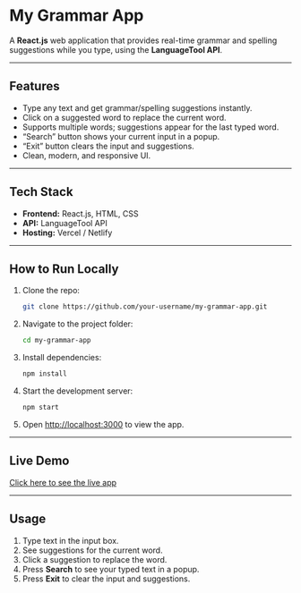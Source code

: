 # My Grammar App

A **React.js** web application that provides real-time grammar and spelling suggestions while you type, using the **LanguageTool API**.

---

## Features

- Type any text and get grammar/spelling suggestions instantly.
- Click on a suggested word to replace the current word.
- Supports multiple words; suggestions appear for the last typed word.
- “Search” button shows your current input in a popup.
- “Exit” button clears the input and suggestions.
- Clean, modern, and responsive UI.

---

## Tech Stack

- **Frontend:** React.js, HTML, CSS
- **API:** LanguageTool API
- **Hosting:** Vercel / Netlify

---

## How to Run Locally

1. Clone the repo:

   ```bash
   git clone https://github.com/your-username/my-grammar-app.git
   ```

2. Navigate to the project folder:

   ```bash
   cd my-grammar-app
   ```

3. Install dependencies:

   ```bash
   npm install
   ```

4. Start the development server:

   ```bash
   npm start
   ```

5. Open [http://localhost:3000](http://localhost:3000) to view the app.

---

## Live Demo

[Click here to see the live app](https://my-grammar-app-gamma.vercel.app/)

---

## Usage

1. Type text in the input box.
2. See suggestions for the current word.
3. Click a suggestion to replace the word.
4. Press **Search** to see your typed text in a popup.
5. Press **Exit** to clear the input and suggestions.
